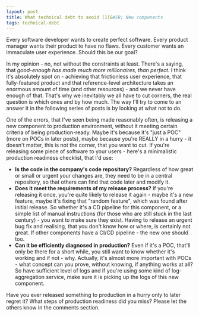 ```yaml
---
layout: post
title: What technical debt to avoid (1)&#58; New components
tags: technical-debt
---
```

Every software developer wants to create perfect software. Every product manager wants their product to have no flaws. Every customer wants an immaculate user experience. Should this be our goal?

In my opinion - no, not without the constraints at least. There's a saying, that _good-enough has made much more millionaires, than perfect_. I think it's absolutely spot on - achieving that frictionless user experience, that fully-featured product and that reference-level architecture takes an enormous amount of time (and other resources) - and we never have enough of that. That's why we inevitably we all have to cut corners, the real question is which ones and by how much. The way I'll try to come to an answer it in the following series of posts is by looking at what not to do.

One of the errors, that I've seen being made reasonably often, is releasing a new component to production environment, without it meeting certain criteria of being production-ready. Maybe it's because it's "just a POC" (more on POCs in later posts), maybe because you're REALLY in a hurry - it doesn't matter, this is not the corner, that you want to cut. If you're releasing some piece of software to your users - here's a minimalistic production readiness checklist, that I'd use:
  - __Is the code in the company's code repository?__ Regardless of how great or small or urgent your changes are, they need to be in a central repository, so that others can find that code later and modify it.
  - __Does it meet the requirements of my release process?__ If you're releasing it once, you're quite likely to release it again - maybe it's a new feature, maybe it's fixing that "random feature", which was found after initial release. So whether it's a CD pipeline for this component, or a simple list of manual instructions (for those who are still stuck in the last century) - you want to make sure they exist. Having to release an urgent bug fix and realising, that you don't know how or where, is certainly not great. If other components have a CI/CD pipeline - the new one should too.
  - __Can it be efficiently diagnosed in production?__ Even if it's a POC, that'll only be there for a short while, you still want to know whether it's working and if not - why. Actually, it's almost more important with POCs - what concept can you prove, without knowing, if anything works at all? So have sufficient level of logs and if you're using some kind of log-aggregation service, make sure it is picking up the logs of this new component.

  Have you ever released something to production in a hurry only to later regret it? What steps of production readiness did you miss? Please let the others know in the comments section.
